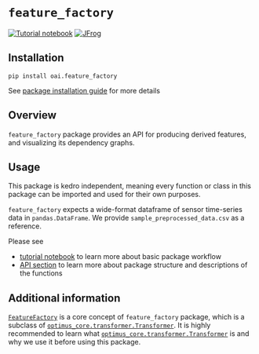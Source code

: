 # `feature_factory`

[![Tutorial notebook](https://img.shields.io/badge/jupyter-tutorial_notebook-orange?style=for-the-badge&logo=jupyter)](notebooks/feature_factory.ipynb)
[![JFrog](https://img.shields.io/badge/JFrog-Artifact%20(QB/Mckinsey%20only)-darkgreen?style=for-the-badge)](https://mckinsey.jfrog.io/ui/packages/pypi:%2F%2Foai.feature-factory)

## Installation
```shell
pip install oai.feature_factory
```
See [package installation guide](../../../README.md) for more details

## Overview
`feature_factory` package provides an API for producing derived features, and visualizing its dependency graphs.


## Usage 

This package is kedro independent, meaning every function or class in this package can be imported and used for their own purposes. 

`feature_factory` expects a wide-format dataframe of sensor time-series data in `pandas.DataFrame`. We provide `sample_preprocessed_data.csv` as a reference.


Please see 
- [tutorial notebook](notebooks/feature_factory.ipynb) to learn more about basic package workflow
- [API section](../../../../../docs/build/apidoc/feature_factory/modules.rst) to learn more about package structure and descriptions of the functions


## Additional information
[`FeatureFactory`](build/apidoc/feature_factory/feature_factory.nodes.html#feature_factory.nodes.feature_factory.FeatureFactory) is a core concept of `feature_factory` package, which is a subclass of [`optimus_core.transformer.Transformer`](../../../optimus_core/src/optimus_core/transformer/README.md).
It is highly recommended to learn what [`optimus_core.transformer.Transformer`](../../../optimus_core/src/optimus_core/transformer/README.md) is and why we use it before using this package. 
